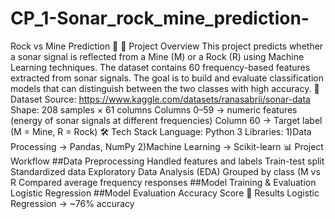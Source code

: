 # CP_1-Sonar_rock_mine_prediction-
Rock vs Mine Prediction 🎯
📌 Project Overview
This project predicts whether a sonar signal is reflected from a Mine (M) or a Rock (R) using Machine Learning techniques. The dataset contains 60 frequency-based features extracted from sonar signals.
The goal is to build and evaluate classification models that can distinguish between the two classes with high accuracy.
📂 Dataset
Source: https://www.kaggle.com/datasets/ranasabrii/sonar-data
Shape: 208 samples × 61 columns
Columns 0–59 → numeric features (energy of sonar signals at different frequencies)
Column 60 → Target label (M = Mine, R = Rock)
🛠️ Tech Stack
Language: Python 3
Libraries:
1)Data Processing → Pandas, NumPy
2)Machine Learning → Scikit-learn
📊 Project Workflow
##Data Preprocessing
Handled features and labels
Train-test split
Standardized data
Exploratory Data Analysis (EDA)
Grouped by class (M vs R
Compared average frequency responses
##Model Training & Evaluation
Logistic Regression
##Model Evaluation
Accuracy Score
🚀 Results
Logistic Regression → ~76% accuracy
